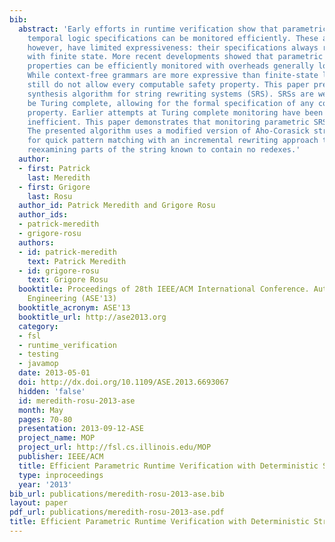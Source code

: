 ```yaml
---
bib:
  abstract: 'Early efforts in runtime verification show that parametric regular and
    temporal logic specifications can be monitored efficiently. These approaches,
    however, have limited expressiveness: their specifications always reduce to monitors
    with finite state. More recent developments showed that parametric context-free
    properties can be efficiently monitored with overheads generally lower than 12-15%.
    While context-free grammars are more expressive than finite-state languages, they
    still do not allow every computable safety property. This paper presents a monitor
    synthesis algorithm for string rewriting systems (SRS). SRSs are well known to
    be Turing complete, allowing for the formal specification of any computable safety
    property. Earlier attempts at Turing complete monitoring have been relatively
    inefficient. This paper demonstrates that monitoring parametric SRSs is practical.
    The presented algorithm uses a modified version of Aho-Corasick string searching
    for quick pattern matching with an incremental rewriting approach that avoids
    reexamining parts of the string known to contain no redexes.'
  author:
  - first: Patrick
    last: Meredith
  - first: Grigore
    last: Rosu
  author_id: Patrick Meredith and Grigore Rosu
  author_ids:
  - patrick-meredith
  - grigore-rosu
  authors:
  - id: patrick-meredith
    text: Patrick Meredith
  - id: grigore-rosu
    text: Grigore Rosu
  booktitle: Proceedings of 28th IEEE/ACM International Conference. Automated Software
    Engineering (ASE'13)
  booktitle_acronym: ASE'13
  booktitle_url: http://ase2013.org
  category:
  - fsl
  - runtime_verification
  - testing
  - javamop
  date: 2013-05-01
  doi: http://dx.doi.org/10.1109/ASE.2013.6693067
  hidden: 'false'
  id: meredith-rosu-2013-ase
  month: May
  pages: 70-80
  presentation: 2013-09-12-ASE
  project_name: MOP
  project_url: http://fsl.cs.illinois.edu/MOP
  publisher: IEEE/ACM
  title: Efficient Parametric Runtime Verification with Deterministic String Rewriting
  type: inproceedings
  year: '2013'
bib_url: publications/meredith-rosu-2013-ase.bib
layout: paper
pdf_url: publications/meredith-rosu-2013-ase.pdf
title: Efficient Parametric Runtime Verification with Deterministic String Rewriting
---
```

